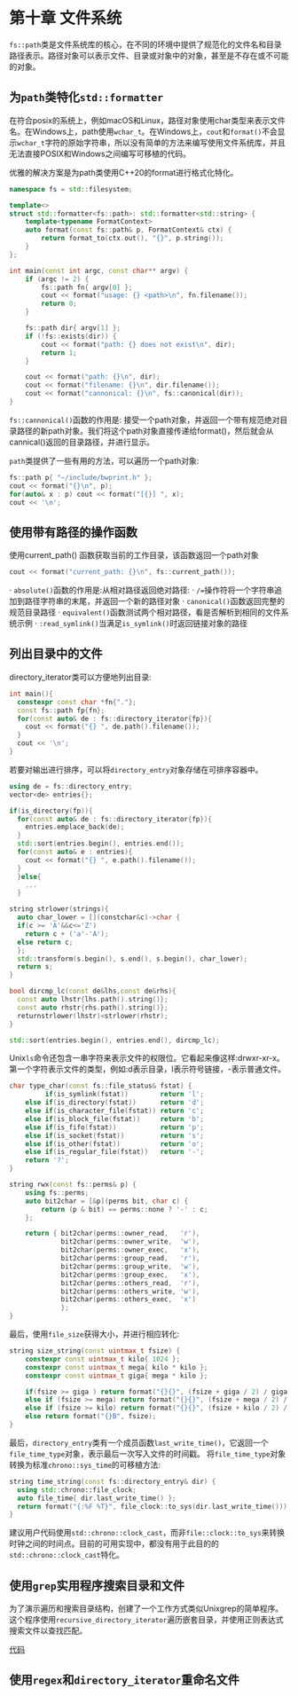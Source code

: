 # 第十章 文件系统

`fs::path`类是文件系统库的核心，在不同的环境中提供了规范化的文件名和目录路径表示。路径对象可以表示文件、目录或对象中的对象，甚至是不存在或不可能的对象。

## 为`path`类特化`std::formatter`

在符合posix的系统上，例如macOS和Linux，路径对象使用char类型来表示文件名。在Windows上，path使用`wchar_t`。在Windows上，`cout`和`format()`不会显示`wchar_t`字符的原始字符串，所以没有简单的方法来编写使用文件系统库，并且无法直接POSIX和Windows之间编写可移植的代码。

优雅的解决方案是为path类使用C++20的format进行格式化特化。

```cpp
namespace fs = std::filesystem;

template<>
struct std::formatter<fs::path>: std::formatter<std::string> {
    template<typename FormatContext>
    auto format(const fs::path& p, FormatContext& ctx) {
        return format_to(ctx.out(), "{}", p.string());
    }
};
```

```cpp
int main(const int argc, const char** argv) {
    if (argc != 2) {
        fs::path fn{ argv[0] };
        cout << format("usage: {} <path>\n", fn.filename());
        return 0;
    }

    fs::path dir{ argv[1] };
    if (!fs::exists(dir)) {
        cout << format("path: {} does not exist\n", dir);
        return 1;
    }

    cout << format("path: {}\n", dir);
    cout << format("filename: {}\n", dir.filename());
    cout << format("cannonical: {}\n", fs::canonical(dir));
}
```

`fs::cannonical()`函数的作用是: 接受一个path对象，并返回一个带有规范绝对目录路径的新path对象。我们将这个path对象直接传递给format()，然后就会从cannical()返回的目录路径，并进行显示。

`path`类提供了一些有用的方法，可以遍历一个path对象:

```cpp
fs::path p{ "~/include/bwprint.h" };
cout << format("{}\n", p);
for(auto& x : p) cout << format("[{}] ", x);
cout << '\n';
```

## 使用带有路径的操作函数

使用current_path() 函数获取当前的工作目录，该函数返回一个path对象

```cpp
cout << format("current_path: {}\n", fs::current_path());
```

· `absolute()`函数的作用是:从相对路径返回绝对路径:
· `/=`操作符将一个字符串追加到路径字符串的末尾，并返回一个新的路径对象
· `canonical()`函数返回完整的规范目录路径
· `equivalent()`函数测试两个相对路径，看是否解析到相同的文件系统示例
· `:read_symlink()`当满足`is_symlink()`时返回链接对象的路径

## 列出目录中的文件

directory_iterator类可以方便地列出目录:

```cpp
int main(){
  constexpr const char *fn{"."};
  const fs::path fp{fn};
  for(const auto& de : fs::directory_iterator{fp}){
    cout << format("{} ", de.path().filename());
  }
  cout << '\n';
}
```

若要对输出进行排序，可以将`directory_entry`对象存储在可排序容器中。

```cpp
using de = fs::directory_entry;
vector<de> entries{};

if(is_directory(fp)){
  for(const auto& de : fs::directory_iterator{fp}){
    entries.emplace_back(de);
  }
  std::sort(entries.begin(), entries.end());
  for(const auto& e : entries){
    cout << format("{} ", e.path().filename());
  }
  }else{
    ...
  }

string strlower(strings){
  auto char_lower = [](constchar&c)->char {
  if(c >= 'A'&&c<='Z')
    return c + ('a'-'A');
  else return c;
  };
  std::transform(s.begin(), s.end(), s.begin(), char_lower);
  return s;
}

bool dircmp_lc(const de&lhs,const de&rhs){
  const auto lhstr{lhs.path().string()};
  const auto rhstr{rhs.path().string()};
  returnstrlower(lhstr)<strlower(rhstr);
}

std::sort(entries.begin(), entries.end(), dircmp_lc);
```

Unix`ls`命令还包含一串字符来表示文件的权限位。它看起来像这样:drwxr-xr-x。
第一个字符表示文件的类型，例如:d表示目录，l表示符号链接，-表示普通文件。

```cpp
char type_char(const fs::file_status& fstat) {
         if(is_symlink(fstat))        return 'l';
    else if(is_directory(fstat))      return 'd';
    else if(is_character_file(fstat)) return 'c';
    else if(is_block_file(fstat))     return 'b';
    else if(is_fifo(fstat))           return 'p';
    else if(is_socket(fstat))         return 's';
    else if(is_other(fstat))          return 'o';
    else if(is_regular_file(fstat))   return '-';
    return '?';
}

string rwx(const fs::perms& p) {
    using fs::perms;
    auto bit2char = [&p](perms bit, char c) {
        return (p & bit) == perms::none ? '-' : c;
    };

    return { bit2char(perms::owner_read,   'r'),
             bit2char(perms::owner_write,  'w'),
             bit2char(perms::owner_exec,   'x'),
             bit2char(perms::group_read,   'r'),
             bit2char(perms::group_write,  'w'),
             bit2char(perms::group_exec,   'x'),
             bit2char(perms::others_read,  'r'),
             bit2char(perms::others_write, 'w'),
             bit2char(perms::others_exec,  'x') 
             };
}
```

最后，使用`file_size`获得大小，并进行相应转化:

```cpp
string size_string(const uintmax_t fsize) {
    constexpr const uintmax_t kilo{ 1024 };
    constexpr const uintmax_t mega{ kilo * kilo };
    constexpr const uintmax_t giga{ mega * kilo };

    if(fsize >= giga ) return format("{}{}", (fsize + giga / 2) / giga, 'G');
    else if (fsize >= mega) return format("{}{}", (fsize + mega / 2) / mega, 'M');
    else if (fsize >= kilo) return format("{}{}", (fsize + kilo / 2) / kilo, 'K');
    else return format("{}B", fsize);
}
```

最后，`directory_entry`类有一个成员函数`last_write_time()`，它返回一个`file_time_type`对象，表示最后一次写入文件的时间戳。
将`file_time_type`对象转换为标准`chrono::sys_time`的可移植方法:

```cpp
string time_string(const fs::directory_entry& dir) {
  using std::chrono::file_clock;
  auto file_time{ dir.last_write_time() };
  return format("{:%F %T}", file_clock::to_sys(dir.last_write_time()));
}
```

建议用户代码使用`std::chrono::clock_cast`，而非`file::clock::to_sys`来转换时钟之间的时间点。目前的可用实现中，都没有用于此目的的`std::chrono::clock_cast`特化。

## 使用`grep`实用程序搜索目录和文件

为了演示遍历和搜索目录结构，创建了一个工作方式类似Unixgrep的简单程序。这个程序使用`recursive_directory_iterator`遍历嵌套目录，并使用正则表达式搜索文件以查找匹配。

[代码](https://github.com/PacktPublishing/CPP-20-STL-Cookbook/blob/main/chap10/bwgrep.cpp)

## 使用`regex`和`directory_iterator`重命名文件